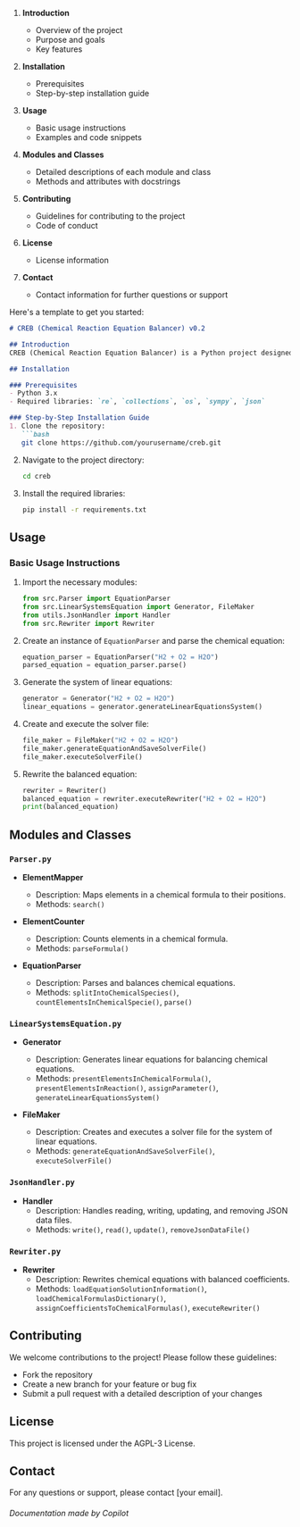 
1. **Introduction**
   - Overview of the project
   - Purpose and goals
   - Key features

2. **Installation**
   - Prerequisites
   - Step-by-step installation guide

3. **Usage**
   - Basic usage instructions
   - Examples and code snippets

4. **Modules and Classes**
   - Detailed descriptions of each module and class
   - Methods and attributes with docstrings

5. **Contributing**
   - Guidelines for contributing to the project
   - Code of conduct

6. **License**
   - License information

7. **Contact**
   - Contact information for further questions or support

Here's a template to get you started:

```markdown
# CREB (Chemical Reaction Equation Balancer) v0.2

## Introduction
CREB (Chemical Reaction Equation Balancer) is a Python project designed to balance chemical reaction equations. This project aims to provide an easy-to-use tool for chemists, students, and educators to balance chemical equations accurately and efficiently.

## Installation

### Prerequisites
- Python 3.x
- Required libraries: `re`, `collections`, `os`, `sympy`, `json`

### Step-by-Step Installation Guide
1. Clone the repository:
   ```bash
   git clone https://github.com/yourusername/creb.git
   ```
2. Navigate to the project directory:
   ```bash
   cd creb
   ```
3. Install the required libraries:
   ```bash
   pip install -r requirements.txt
   ```

## Usage

### Basic Usage Instructions
1. Import the necessary modules:
   ```python
   from src.Parser import EquationParser
   from src.LinearSystemsEquation import Generator, FileMaker
   from utils.JsonHandler import Handler
   from src.Rewriter import Rewriter
   ```

2. Create an instance of `EquationParser` and parse the chemical equation:
   ```python
   equation_parser = EquationParser("H2 + O2 = H2O")
   parsed_equation = equation_parser.parse()
   ```

3. Generate the system of linear equations:
   ```python
   generator = Generator("H2 + O2 = H2O")
   linear_equations = generator.generateLinearEquationsSystem()
   ```

4. Create and execute the solver file:
   ```python
   file_maker = FileMaker("H2 + O2 = H2O")
   file_maker.generateEquationAndSaveSolverFile()
   file_maker.executeSolverFile()
   ```

5. Rewrite the balanced equation:
   ```python
   rewriter = Rewriter()
   balanced_equation = rewriter.executeRewriter("H2 + O2 = H2O")
   print(balanced_equation)
   ```

## Modules and Classes

### `Parser.py`
- **ElementMapper**
  - Description: Maps elements in a chemical formula to their positions.
  - Methods: `search()`

- **ElementCounter**
  - Description: Counts elements in a chemical formula.
  - Methods: `parseFormula()`

- **EquationParser**
  - Description: Parses and balances chemical equations.
  - Methods: `splitIntoChemicalSpecies()`, `countElementsInChemicalSpecie()`, `parse()`

### `LinearSystemsEquation.py`
- **Generator**
  - Description: Generates linear equations for balancing chemical equations.
  - Methods: `presentElementsInChemicalFormula()`, `presentElementsInReaction()`, `assignParameter()`, `generateLinearEquationsSystem()`

- **FileMaker**
  - Description: Creates and executes a solver file for the system of linear equations.
  - Methods: `generateEquationAndSaveSolverFile()`, `executeSolverFile()`

### `JsonHandler.py`
- **Handler**
  - Description: Handles reading, writing, updating, and removing JSON data files.
  - Methods: `write()`, `read()`, `update()`, `removeJsonDataFile()`

### `Rewriter.py`
- **Rewriter**
  - Description: Rewrites chemical equations with balanced coefficients.
  - Methods: `loadEquationSolutionInformation()`, `loadChemicalFormulasDictionary()`, `assignCoefficientsToChemicalFormulas()`, `executeRewriter()`

## Contributing
We welcome contributions to the project! Please follow these guidelines:
- Fork the repository
- Create a new branch for your feature or bug fix
- Submit a pull request with a detailed description of your changes

## License
This project is licensed under the AGPL-3 License.

## Contact
For any questions or support, please contact [your email].


###### Documentation made by Copilot
